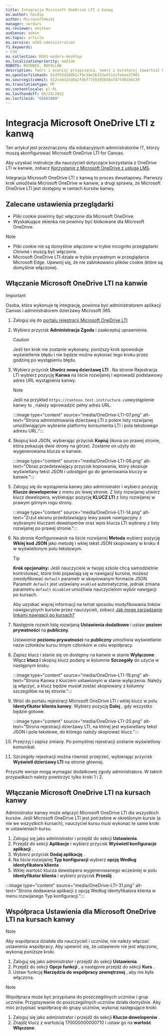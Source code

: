 ```yaml
---
title: Integracja Microsoft OneDrive LTI z kanwą
ms.author: heidip
author: MicrosoftHeidi
manager: serdars
ms.reviewer: amitman
audience: admin
ms.topic: article
ms.service: o365-administration
f1.keywords:
- CSH
ms.collection: M365-modern-desktop
ms.localizationpriority: medium
ROBOTS: NOINDEX, NOFOLLOW
description: Twórz i oceniaj przypisania, twórz i kuratoruj zawartość kursu oraz współpracuj nad plikami w czasie rzeczywistym przy użyciu nowej aplikacji Microsoft OneDrive Edukacja Tools Interoperability App for Canvas.
ms.openlocfilehash: 62df03d18081cf9c48e5b153ed7a3cfe6ee27901
ms.sourcegitcommit: 612ce4d15d8a2fdbf7795393b50af477d81b6139
ms.translationtype: MT
ms.contentlocale: pl-PL
ms.lasthandoff: 05/24/2022
ms.locfileid: "65663409"
---
```

# <a name="integrate-microsoft-onedrive-lti-with-canvas"></a>Integracja Microsoft OneDrive LTI z kanwą

Ten artykuł jest przeznaczony dla edukacyjnych administratorów IT, którzy muszą skonfigurować Microsoft OneDrive LTI for Canvas.

Aby uzyskać instrukcje dla nauczycieli dotyczące korzystania z OneDrive LTI w kanwie, zobacz [Korzystanie z Microsoft OneDrive z usługą LMS](https://support.microsoft.com/topic/use-microsoft-onedrive-with-your-lms-c2ddeb48-f695-4267-94f2-14f7ff1b7bdd).

Integracja Microsoft OneDrive LTI z kanwą to proces dwuetapowy. Pierwszy krok umożliwia Microsoft OneDrive w kanwie, a drugi sprawia, że Microsoft OneDrive LTI jest dostępny w ramach kursów kanwy.

## <a name="recommended-browser-settings"></a>Zalecane ustawienia przeglądarki

- Pliki cookie powinny być włączone dla Microsoft OneDrive.
- Wyskakujące okienka nie powinny być blokowane dla Microsoft OneDrive.

> [!NOTE]
>
> - Pliki cookie nie są domyślnie włączone w trybie incognito przeglądarki Chrome i muszą być włączone.
> - Microsoft OneDrive LTI działa w trybie prywatnym w przeglądarce Microsoft Edge. Upewnij się, że nie zablokowano plików cookie (które są domyślnie włączone).

## <a name="enable-microsoft-onedrive-lti-in-canvas"></a>Włączanie Microsoft OneDrive LTI na kanwie

> [!IMPORTANT]
> Osoba, która wykonuje tę integrację, powinna być administratorem aplikacji Canvas i administratorem dzierżawy Microsoft 365.

1. Zaloguj się do <a href="https://onedrivelti.microsoft.com/admin" target="_blank">portalu rejestracji Microsoft OneDrive LTI</a>
2. Wybierz przycisk **Administracja Zgoda** i zaakceptuj uprawnienia.

   > [!CAUTION]
   > Jeśli ten krok nie zostanie wykonany, poniższy krok spowoduje wyświetlenie błędu i nie będzie można wykonać tego kroku przez godzinę po wystąpieniu błędu.

3. Wybierz przycisk **Utwórz nową dzierżawę LTI** . Na stronie Rejestracja LTI wybierz pozycję **Kanwa** na liście rozwijanej i wprowadź podstawowy adres URL wystąpienia kanwy.

   > [!NOTE]
   > Jeśli na przykład `https://contoso.test.instructure.com`wystąpienie kanwy to , należy wprowadzić pełny adres URL.

   :::image type="content" source="media/OneDrive-LTI-07.png" alt-text="Strona administrowania dzierżawą LTI z polem listy rozwijanej umożliwiającym wybranie platformy konsumenta LTI i pola tekstowego adresu URL.":::

4. Skopiuj kod JSON, wybierając przycisk **Kopiuj** (ikona po prawej stronie, która pokazuje dwie strony na górze). Zostanie on użyty do wygenerowania klucza w kanwie.

   :::image type="content" source="media/OneDrive-LTI-08.png" alt-text="Obraz przedstawiający przycisk kopiowania, który skopiuje wyświetlany tekst JSON i udostępni go do generowania kluczy w kanwie.":::

5. Zaloguj się do wystąpienia kanwy jako administrator i wybierz pozycję **Klucze deweloperów** z menu po lewej stronie. Z listy rozwijanej utwórz klucz dewelopera, wybierając pozycję **KLUCZ LTI** z listy rozwijanej w prawym górnym rogu strony.

   :::image type="content" source="media/OneDrive-LTI-14.png" alt-text="Zrzut ekranu przedstawiający lewy pasek nawigacyjny z wybranymi kluczami deweloperów oraz wpis klucza LTI wybrany z listy rozwijanej po prawej stronie.":::

6. Na stronie Konfigurowanie na liście rozwijanej **Metoda** wybierz pozycję **Wklej kod JSON** jako metodę i wklej tekst JSON skopiowany w kroku 4 w wyświetlonym polu tekstowym.

    > [!TIP]
    > **Krok opcjonalny:** Jeśli nauczyciele w twojej szkole chcą samodzielnie kontrolować, które linki pojawiają się w nawigacji kursów, możesz zmodyfikować ``default`` parametr w skopiowanym formacie JSON. Parametr ``default`` jest ustawiany ``enabled`` automatycznie, jednak zmiana parametru ``default`` ``disabled`` umożliwia nauczycielom wybór nawigacji po kursach.
    >
    > Aby uzyskać więcej informacji na temat sposobu modyfikowania linków nawigacyjnych kursów przez nauczycieli, zobacz [Jak mogę zarządzanie linkami nawigacji po kursach?](https://community.canvaslms.com/t5/Instructor-Guide/How-do-I-manage-Course-Navigation-links/ta-p/1020)

7. Następnie rozwiń listę rozwijaną **Ustawienia dodatkowe** i ustaw **poziom prywatności** na **publiczny**. 
  
   Ustawienie **poziomu prywatności** na **publiczny** umożliwia wyświetlanie nazw członków kursu innym członkom w celu współpracy.

8. Zapisz klucz i stanie się on dostępny na kanwie w stanie **Wyłączone** . Włącz **klucz i** skopiuj klucz podany w kolumnie **Szczegóły** do użycia w następnym kroku.

   :::image type="content" source="media/OneDrive-LTI-19.png" alt-text="Strona Kanwa z kluczem ustawionym w stanie wyłączenia. Należy ją włączyć, a klucz będzie musiał zostać skopiowany z kolumny szczegółów na tej stronie.":::

9. Wróć do portalu rejestracji Microsoft OneDrive LTI i wklej klucz w polu **Identyfikator klienta kanwy**. Wybierz pozycję **Dalej** , gdy wszystko będzie gotowe.

   :::image type="content" source="media/OneDrive-LTI-20.png" alt-text="Strona rejestracji dzierżawy LTI, na której jest wyświetlany tekst JSON i pole tekstowe, do którego należy skopiować klucz.":::

10. Przejrzyj i zapisz zmiany. Po pomyślnej rejestracji zostanie wyświetlony komunikat.

11. Szczegóły rejestracji można również przejrzeć, wybierając przycisk **Wyświetl dzierżawy LTI** na stronie głównej.

Przyszłe wersje mogą wymagać dodatkowej zgody administratora. W takich przypadkach należy powtórzyć tylko kroki 1 i 2.

## <a name="enable-microsoft-onedrive-lti-in-canvas-courses"></a>Włączanie Microsoft OneDrive LTI na kursach kanwy

Administrator kanwy może włączyć Microsoft OneDrive LTI dla wszystkich kursów. Jeśli Microsoft OneDrive LTI jest potrzebne w określonym kursie (a nie we wszystkich kursach), nauczyciel kursu musi wykonać te same kroki w ustawieniach kursu.

1. Zaloguj się jako administrator i przejdź do sekcji **Ustawienia**.
2. Przejdź do sekcji **Aplikacje** i wybierz przycisk **Wyświetl konfiguracje aplikacji** .
3. Wybierz przycisk **Dodaj aplikację** .
4. Na liście rozwijanej **Typ konfiguracji** wybierz **opcję Według identyfikatora klienta** .
5. Wklej wartość klucza dewelopera wygenerowanego wcześniej w polu **Identyfikator klienta** i wybierz przycisk **Prześlij** .

:::image type="content" source="media/OneDrive-LTI-31.png" alt-text="Strona dodawania aplikacji z opcją Według identyfikatora klienta w menu rozwijanego Typ konfiguracji.":::

## <a name="collaboration-settings-for-microsoft-onedrive-lti-in-canvas-courses"></a>Współpraca Ustawienia dla Microsoft OneDrive LTI na kursach kanwy

> [!NOTE]
> Aby współpraca działała dla nauczycieli i uczniów, nie należy włączać ustawienia współpracy. Aby upewnić się, że ustawienie nie jest włączone, wykonaj poniższe kroki.

1. Zaloguj się jako administrator i przejdź do sekcji **Ustawienia**.
1. Przejdź do sekcji **Opcje funkcji** , a następnie przejdź do sekcji **Kurs** .
1. Ustaw funkcję **Narzędzia do współpracy zewnętrznej** , aby nie była włączona.

> [!NOTE]
> Współpraca może być przypisana do poszczególnych uczniów i grup uczniów. Przypisywanie do poszczególnych uczniów działa domyślnie. Aby móc przypisać współpracę do grupy uczniów, wykonaj następujące kroki:

1. Zaloguj się jako administrator i przejdź do sekcji **Klucze deweloperów** .
1. Znajdź klucz z wartością 170000000000710 i ustaw go na **wartość Włączone**.
